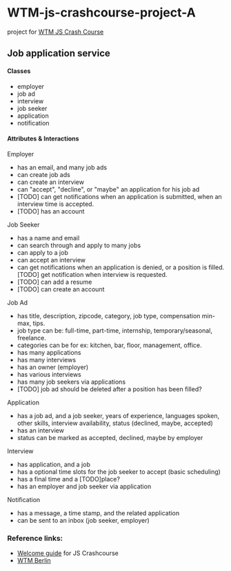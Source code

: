 # WTM-js-crashcourse-project-A
project for [WTM JS Crash Course](https://github.com/WTMBerlin/jscc2019)
## Job application service

#### Classes
- employer
- job ad
- interview
- job seeker
- application
- notification

#### Attributes & Interactions
Employer
- has an email, and many job ads
- can create job ads
- can create an interview
- can "accept", "decline", or "maybe" an application for his job ad
- [TODO] can get notifications when an application is submitted, when an interview time is accepted.
- [TODO] has an account

Job Seeker
- has a name and email
- can search through and apply to many jobs
- can apply to a job
- can accept an interview
- can get notifications when an application is denied, or a position is filled. [TODO] get notification when interview is requested.
- [TODO] can add a resume
- [TODO] can create an account

Job Ad
- has title, description, zipcode, category, job type, compensation min-max, tips.
- job type can be: full-time, part-time, internship, temporary/seasonal, freelance. 
- categories can be for ex: kitchen, bar, floor, management, office.  
- has many applications
- has many interviews
- has an owner (employer)
- has various interviews
- has many job seekers via applications
- [TODO] job ad should be deleted after a position has been filled?

Application
- has a job ad, and a job seeker, years of experience, languages spoken, other skills, interview availability, status (declined, maybe, accepted)
- has an interview
- status can be marked as accepted, declined, maybe by employer

Interview
- has application, and a job
- has a optional time slots for the job seeker to accept (basic scheduling)
- has a final time and a [TODO]place?
- has an employer and job seeker via application

Notification
- has a message, a time stamp, and the related application
- can be sent to an inbox (job seeker, employer)


### Reference links:
- [Welcome guide](https://github.com/WTMBerlin/jscc-welcomeguide) for JS Crashcourse
- [WTM Berlin](http://wtmberlin.com/)